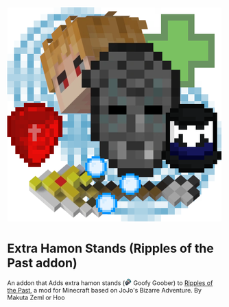 # ![Extra Hamon Stands](https://github.com/MakutaZeml/Goofy-Goober/blob/main/src/main/resources/logo_small.png?raw=true) 
# Extra Hamon Stands (Ripples of the Past addon) 
An addon that Adds extra hamon stands (![GG](https://github.com/MakutaZeml/Goofy-Goober/blob/main/src/main/resources/assets/rotp_zthm/textures/power/goofy_goober.png?raw=true) Goofy Goober) to  [Ripples of the Past](https://github.com/StandoByte/Ripples-of-the-Past), a mod for Minecraft based on JoJo's Bizarre Adventure.
By Makuta Zeml or Hoo 


